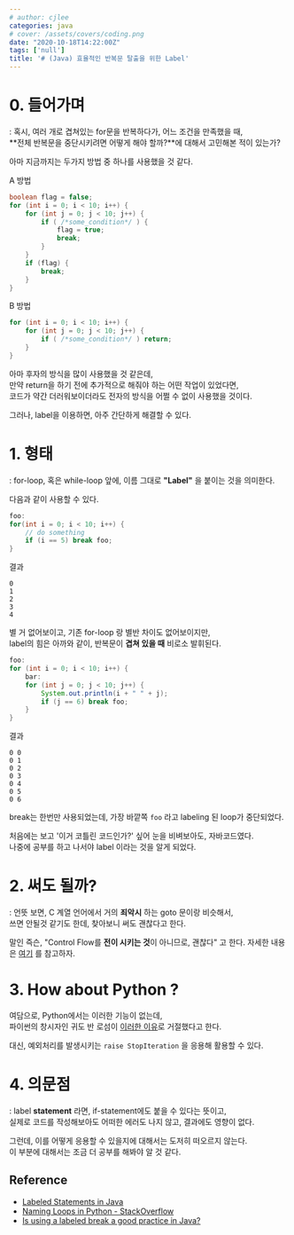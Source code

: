 ```yaml
---
# author: cjlee
categories: java
# cover: /assets/covers/coding.png
date: "2020-10-18T14:22:00Z"
tags: ['null']
title: '# (Java) 효율적인 반복문 탈출을 위한 Label'
---
```


# 0. 들어가며
: 혹시, 여러 개로 겹쳐있는 for문을 반복하다가, 어느 조건을 만족했을 때,  
**전체 반복문을 중단시키려면 어떻게 해야 할까?**에 대해서 고민해본 적이 있는가?

아마 지금까지는 두가지 방법 중 하나를 사용했을 것 같다.

A 방법
```java
boolean flag = false;
for (int i = 0; i < 10; i++) {
    for (int j = 0; j < 10; j++) {
        if ( /*some_condition*/ ) {
            flag = true;
            break;
        } 
    }
    if (flag) {
        break;
    }
}
```

B 방법
```java
for (int i = 0; i < 10; i++) {
    for (int j = 0; j < 10; j++) {
        if ( /*some_condition*/ ) return;
    }
}
```

아마 후자의 방식을 많이 사용했을 것 같은데,  
만약 return을 하기 전에 추가적으로 해줘야 하는 어떤 작업이 있었다면,  
코드가 약간 더러워보이더라도 전자의 방식을 어쩔 수 없이 사용했을 것이다.

그러나, label을 이용하면, 아주 간단하게 해결할 수 있다.

# 1. 형태
: for-loop, 혹은 while-loop 앞에, 이름 그대로 **"Label"** 을 붙이는 것을 의미한다.

다음과 같이 사용할 수 있다.

```java
foo: 
for(int i = 0; i < 10; i++) {
    // do something
    if (i == 5) break foo;
}
```

결과
```
0
1
2
3
4
```

별 거 없어보이고, 기존 for-loop 랑 별반 차이도 없어보이지만,  
label의 힘은 아까와 같이, 반복문이 **겹쳐 있을 때** 비로소 발휘된다.

```java
foo:
for (int i = 0; i < 10; i++) {
    bar:
    for (int j = 0; j < 10; j++) {
        System.out.println(i + " " + j);
        if (j == 6) break foo;
    }
}
```

결과
```
0 0
0 1
0 2
0 3
0 4
0 5
0 6
```
break는 한번만 사용되었는데, 가장 바깥쪽 `foo` 라고 labeling 된 loop가 중단되었다.

처음에는 보고 '이거 코틀린 코드인가?' 싶어 눈을 비벼보아도, 자바코드였다.   
나중에 공부를 하고 나서야 label 이라는 것을 알게 되었다.

# 2. 써도 될까?
: 언뜻 보면, C 계열 언어에서 거의 **죄악시** 하는 goto 문이랑 비슷해서,  
쓰면 안될것 같기도 한데, 찾아보니 써도 괜찮다고 한다.

말인 즉슨, "Control Flow를 **전이 시키는 것**이 아니므로, 괜찮다" 고 한다.
자세한 내용은 [여기](https://stackoverflow.com/questions/14960419/is-using-a-labeled-break-a-good-practice-in-java) 를 참고하자.

# 3. How about Python ?

여담으로, Python에서는 이러한 기능이 없는데,  
파이썬의 창시자인 귀도 반 로섬이 [이러한 이유](https://mail.python.org/pipermail/python-3000/2007-July/008663.html)로 거절했다고 한다.

대신, 예외처리를 발생시키는 `raise StopIteration` 을 응용해 활용할 수 있다.


# 4. 의문점
: label **statement** 라면, if-statement에도 붙을 수 있다는 뜻이고,  
실제로 코드를 작성해보아도 어떠한 에러도 나지 않고, 결과에도 영향이 없다.

그런데, 이를 어떻게 응용할 수 있을지에 대해서는 도저히 떠오르지 않는다.  
이 부분에 대해서는 조금 더 공부를 해봐야 알 것 같다.

## Reference
- [Labeled Statements in Java](https://howtodoinjava.com/java/flow-control/labeled-statements-in-java/)
- [Naming Loops in Python - StackOverflow](https://stackoverflow.com/questions/8419796/naming-loops-in-python)
- [Is using a labeled break a good practice in Java?](https://stackoverflow.com/questions/14960419/is-using-a-labeled-break-a-good-practice-in-java)
